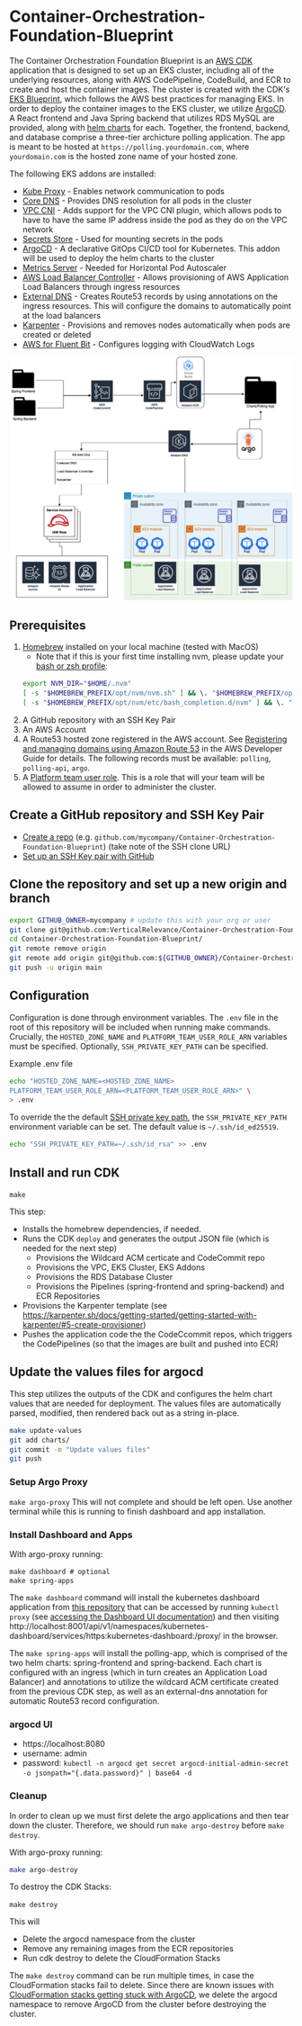 # Container-Orchestration-Foundation-Blueprint
The Container Orchestration Foundation Blueprint is an [AWS CDK](https://aws.amazon.com/cdk/) application that is designed to set up an EKS cluster, including all of the underlying resources, along with AWS CodePipeline, CodeBuild, and ECR to create and host the container images. The cluster is created with the CDK's [EKS Blueprint](https://aws-quickstart.github.io/cdk-eks-blueprints/getting-started/), which follows the AWS best practices for managing EKS. In order to deploy the container images to the EKS cluster, we utilize [ArgoCD](https://argo-cd.readthedocs.io/en/stable/). A React frontend and Java Spring backend that utilizes RDS MySQL are provided, along with [helm charts](https://helm.sh) for each. Together, the frontend, backend, and database comprise a three-tier archicture polling application. The app is meant to be hosted at `https://polling.yourdomain.com`, where `yourdomain.com` is the hosted zone name of your hosted zone.

The following EKS addons are installed:

* [Kube Proxy](https://aws-quickstart.github.io/cdk-eks-blueprints/addons/kube-proxy/) - Enables network communication to pods
* [Core DNS](https://aws-quickstart.github.io/cdk-eks-blueprints/addons/coredns/) - Provides DNS resolution for all pods in the cluster
* [VPC CNI](https://aws-quickstart.github.io/cdk-eks-blueprints/addons/vpc-cni/) - Adds support for the VPC CNI plugin, which allows pods to have to have the same IP address inside the pod as they do on the VPC network
* [Secrets Store](https://aws-quickstart.github.io/cdk-eks-blueprints/secrets-store/) - Used for mounting secrets in the pods
* [ArgoCD](https://aws-quickstart.github.io/cdk-eks-blueprints/addons/argo-cd/) - A declarative GitOps CI/CD tool for Kubernetes. This addon will be used to deploy the helm charts to the cluster
* [Metrics Server](https://aws-quickstart.github.io/cdk-eks-blueprints/addons/metrics-server/) - Needed for Horizontal Pod Autoscaler
* [AWS Load Balancer Controller](https://aws-quickstart.github.io/cdk-eks-blueprints/addons/aws-load-balancer-controller/) - Allows provisioning of AWS Application Load Balancers through ingress resources
* [External DNS](https://aws-quickstart.github.io/cdk-eks-blueprints/addons/external-dns/) - Creates Route53 records by using annotations on the ingress resources. This will configure the domains to automatically point at the load balancers
* [Karpenter](https://aws-quickstart.github.io/cdk-eks-blueprints/addons/karpenter/) - Provisions and removes nodes automatically when pods are created or deleted
* [AWS for Fluent Bit](https://aws-quickstart.github.io/cdk-eks-blueprints/addons/aws-for-fluent-bit/) - Configures logging with CloudWatch Logs


![image](/Container_Orchestration.drawio.png)


## Prerequisites
1. [Homebrew](https://brew.sh) installed on your local machine (tested with MacOS)
    * Note that if this is your first time installing nvm, please update your [bash or zsh profile](https://formulae.brew.sh/formula/nvm#default):
    ```bash
    export NVM_DIR="$HOME/.nvm"
    [ -s "$HOMEBREW_PREFIX/opt/nvm/nvm.sh" ] && \. "$HOMEBREW_PREFIX/opt/nvm/nvm.sh" # This loads nvm
    [ -s "$HOMEBREW_PREFIX/opt/nvm/etc/bash_completion.d/nvm" ] && \. "$HOMEBREW_PREFIX/opt/nvm/etc/bash_completion.d/nvm" # This loads nvm bash_completion
    ```
1. A GitHub repository with an SSH Key Pair
1. An AWS Account
1. A Route53 hosted zone registered in the AWS account. See [Registering and managing domains using Amazon Route 53](https://docs.aws.amazon.com/Route53/latest/DeveloperGuide/registrar.html) in the AWS Developer Guide for details. The following records must be available: `polling`, `polling-api`, `argo`.
1. A [Platform team user role](https://aws-quickstart.github.io/cdk-eks-blueprints/teams/teams/#platformteam). This is a role that will your team will be allowed to assume in order to administer the cluster.

## Create a GitHub repository and SSH Key Pair
* [Create a repo](https://docs.github.com/en/get-started/quickstart/create-a-repo) (e.g. `github.com/mycompany/Container-Orchestration-Foundation-Blueprint`) (take note of the SSH clone URL)
* [Set up an SSH Key pair with GitHub](https://docs.github.com/en/authentication/connecting-to-github-with-ssh/generating-a-new-ssh-key-and-adding-it-to-the-ssh-agent?platform=mac)

## Clone the repository and set up a new origin and branch
```bash
export GITHUB_OWNER=mycompany # update this with your org or user
git clone git@github.com:VerticalRelevance/Container-Orchestration-Foundation-Blueprint.git
cd Container-Orchestration-Foundation-Blueprint/
git remote remove origin
git remote add origin git@github.com:${GITHUB_OWNER}/Container-Orchestration-Foundation-Blueprint.git
git push -u origin main
```

## Configuration
Configuration is done through environment variables. The `.env` file in the root of this repository will be included when running make commands. Crucially, the `HOSTED_ZONE_NAME` and `PLATFORM_TEAM_USER_ROLE_ARN` variables must be specified. Optionally, `SSH_PRIVATE_KEY_PATH` can be specified.

Example .env file

```bash
echo "HOSTED_ZONE_NAME=<HOSTED_ZONE_NAME>
PLATFORM_TEAM_USER_ROLE_ARN=<PLATFORM_TEAM_USER_ROLE_ARN>" \
> .env
```

To override the the default [SSH private key path](https://argo-cd.readthedocs.io/en/stable/user-guide/private-repositories/#ssh-private-key-credential), the `SSH_PRIVATE_KEY_PATH` environment variable can be set. The default value is `~/.ssh/id_ed25519`.

```bash
echo "SSH_PRIVATE_KEY_PATH=~/.ssh/id_rsa" >> .env
```

## Install and run CDK
`make`

This step:
* Installs the homebrew dependencies, if needed.
* Runs the CDK `deploy` and generates the output JSON file (which is needed for the next step)
    * Provisions the Wildcard ACM certicate and CodeCommit repo
    * Provisions the VPC, EKS Cluster, EKS Addons
    * Provisions the RDS Database Cluster
    * Provisions the Pipelines (spring-frontend and spring-backend) and ECR Repositories
* Provisions the Karpenter template (see https://karpenter.sh/docs/getting-started/getting-started-with-karpenter/#5-create-provisioner)
* Pushes the application code the the CodeCcommit repos, which triggers the CodePipelines (so that the images are built and pushed into ECR)

## Update the values files for argocd
This step utilizes the outputs of the CDK and configures the helm chart values that are needed for deployment. The values files are automatically parsed, modified, then rendered back out as a string in-place.

```bash
make update-values
git add charts/
git commit -m "Update values files"
git push
```

### Setup Argo Proxy
`make argo-proxy`
This will not complete and should be left open. Use another terminal while this is running to finish dashboard and app installation.

### Install Dashboard and Apps
With argo-proxy running:
```
make dashboard # optional
make spring-apps
```

The `make dashboard` command will install the kubernetes dashboard application from [this repository](https://github.com/jstein-vr/k8-dashboard) that can be accessed by running `kubectl proxy` (see [accessing the Dashboard UI documentation](https://kubernetes.io/docs/tasks/access-application-cluster/web-ui-dashboard/#accessing-the-dashboard-ui)) and then visiting http://localhost:8001/api/v1/namespaces/kubernetes-dashboard/services/https:kubernetes-dashboard:/proxy/ in the browser.

The `make spring-apps` will install the polling-app, which is comprised of the two helm charts: spring-frontend and spring-backend. Each chart is configured with an ingress (which in turn creates an Application Load Balancer) and annotations to utilize the wildcard ACM certificate created from the previous CDK step, as well as an external-dns annotation for automatic Route53 record configuration.

### argocd UI
* https://localhost:8080
* username: admin
* password: `kubectl -n argocd get secret argocd-initial-admin-secret -o jsonpath="{.data.password}" | base64 -d`

### Cleanup 
In order to clean up we must first delete the argo applications and then tear down the cluster. Therefore, we should run `make argo-destroy` before `make destroy`.

With argo-proxy running:

```bash
make argo-destroy
```

To destroy the CDK Stacks:

`make destroy`

This will
* Delete the argocd namespace from the cluster
* Remove any remaining images from the ECR repositories
* Run cdk destroy to delete the CloudFormation Stacks

The `make destroy` command can be run multiple times, in case the CloudFormation stacks fail to delete. Since there are known issues with [CloudFormation stacks getting stuck with ArgoCD](https://aws-quickstart.github.io/cdk-eks-blueprints/addons/argo-cd/#known-issues), we delete the argocd namespace to remove ArgoCD from the cluster before destroying the cluster.
